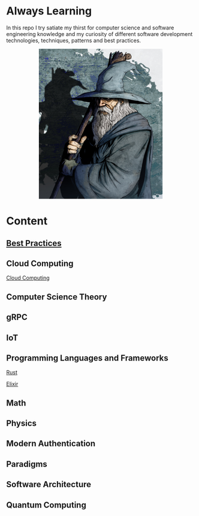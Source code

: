 <h1>Always Learning</h1>

In this repo I try satiate my thirst for computer science and software engineering knowledge and my curiosity of different software development technologies, techniques, patterns and best practices.

<p align="center">
  <img width=330 height=400 src="assets/images/gandalf.jpg">
</p>

# Content

## [Best Practices](docs/BestPractices/BestPractices.md)
## Cloud Computing

[Cloud Computing](CloudComputing/../docs/CloudComputing/README.md)

## Computer Science Theory
## gRPC
## IoT
## Programming Languages and Frameworks
[Rust](docs/LanguagesAndFrameworks/Rust/TheRustLanguage.md)

[Elixir](docs/LanguagesAndFrameworks/Elixir/README.md)
## Math
## Physics
## Modern Authentication
## Paradigms
## Software Architecture
## Quantum Computing


